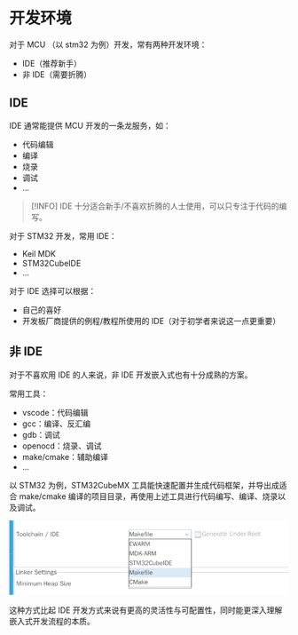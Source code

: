 # 开发环境

对于 MCU （以 stm32 为例）开发，常有两种开发环境：
- IDE（推荐新手）
- 非 IDE（需要折腾）

## IDE

IDE 通常能提供 MCU 开发的一条龙服务，如：
- 代码编辑
- 编译
- 烧录
- 调试
- ...

> [!INFO]
> IDE 十分适合新手/不喜欢折腾的人士使用，可以只专注于代码的编写。

对于 STM32 开发，常用 IDE：
- Keil MDK
- STM32CubeIDE
- ...

对于 IDE 选择可以根据：

- 自己的喜好
- 开发板厂商提供的例程/教程所使用的 IDE（对于初学者来说这一点更重要）

## 非 IDE

对于不喜欢用 IDE 的人来说，非 IDE 开发嵌入式也有十分成熟的方案。

常用工具：
- vscode：代码编辑
- gcc：编译、反汇编
- gdb：调试
- openocd：烧录、调试
- make/cmake：辅助编译
- ...

以 STM32 为例，STM32CubeMX 工具能快速配置并生成代码框架，并导出成适合 make/cmake 编译的项目目录，再使用上述工具进行代码编写、编译、烧录以及调试。

![CubeMX](./images/01-cubemx.png)

这种方式比起 IDE 开发方式来说有更高的灵活性与可配置性，同时能更深入理解嵌入式开发流程的本质。
